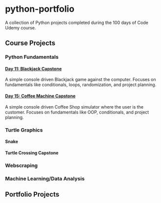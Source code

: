 # python-portfolio
A collection of Python projects completed during the 100 days of Code Udemy course.

## Course Projects
### Python Fundamentals

#### [Day 11: Blackjack Capstone](blackjack/main.py)
A simple console driven Blackjack game against the computer. Focuses on fundamentals like conditionals, loops, randomization, and project planning.

#### [Day 15: Coffee Machine Capstone](coffee)
A simple console driven Coffee Shop simulator where the user is the customer. Focuses on fundamentals like OOP, conditionals, and project planning.

### Turtle Graphics
#### Snake
#### Turtle Crossing Capstone

### Webscraping

### Machine Learning/Data Analysis

## Portfolio Projects
